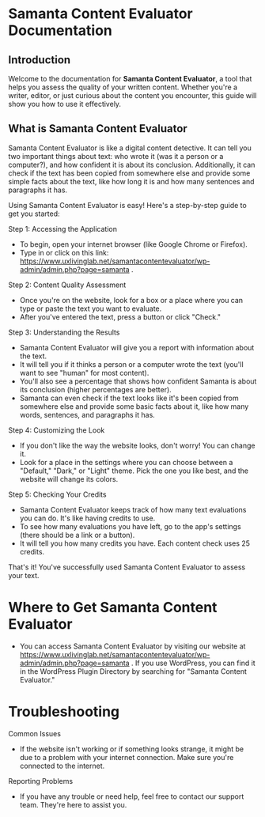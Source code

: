 # Samanta Content Evaluator Documentation

## Introduction

Welcome to the documentation for **Samanta Content Evaluator**, a tool that helps you assess the quality of your written content. Whether you're a writer, editor, or just curious about the content you encounter, this guide will show you how to use it effectively.

## What is Samanta Content Evaluator

Samanta Content Evaluator is like a digital content detective. It can tell you two important things about text: who wrote it (was it a person or a computer?), and how confident it is about its conclusion. Additionally, it can check if the text has been copied from somewhere else and provide some simple facts about the text, like how long it is and how many sentences and paragraphs it has.

Using Samanta Content Evaluator is easy! Here's a step-by-step guide to get you started:

Step 1: Accessing the Application

- To begin, open your internet browser (like Google Chrome or Firefox).
- Type in or click on this link: https://www.uxlivinglab.net/samantacontentevaluator/wp-admin/admin.php?page=samanta .

Step 2: Content Quality Assessment

- Once you're on the website, look for a box or a place where you can type or paste the text you want to evaluate.
- After you've entered the text, press a button or click "Check."

Step 3: Understanding the Results

- Samanta Content Evaluator will give you a report with information about the text.
- It will tell you if it thinks a person or a computer wrote the text (you'll want to see "human" for most content).
- You'll also see a percentage that shows how confident Samanta is about its conclusion (higher percentages are better).
- Samanta can even check if the text looks like it's been copied from somewhere else and provide some basic facts about it, like how many words, sentences, and paragraphs it has.

Step 4: Customizing the Look

- If you don't like the way the website looks, don't worry! You can change it.
- Look for a place in the settings where you can choose between a "Default," "Dark," or "Light" theme. Pick the one you like best, and the website will change its colors.

Step 5: Checking Your Credits

- Samanta Content Evaluator keeps track of how many text evaluations you can do. It's like having credits to use.
- To see how many evaluations you have left, go to the app's settings (there should be a link or a button).
- It will tell you how many credits you have. Each content check uses 25 credits.

That's it! You've successfully used Samanta Content Evaluator to assess your text.

# Where to Get Samanta Content Evaluator

- You can access Samanta Content Evaluator by visiting our website at https://www.uxlivinglab.net/samantacontentevaluator/wp-admin/admin.php?page=samanta . If you use WordPress, you can find it in the WordPress Plugin Directory by searching for "Samanta Content Evaluator."

# Troubleshooting

Common Issues

- If the website isn't working or if something looks strange, it might be due to a problem with your internet connection. Make sure you're connected to the internet.

Reporting Problems

- If you have any trouble or need help, feel free to contact our support team. They're here to assist you.
